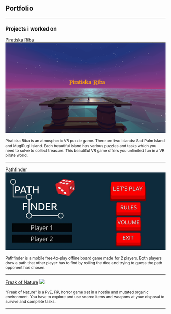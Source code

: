 ## Portfolio

---

### Projects i worked on 

[Piratiska Riba](https://krugisa.itch.io/piratiska-riba)
<img src="images/U3roC2.png"/>

<p style="font-size:12px"> Piratiska Riba is an atmospheric VR puzzle game. There are two Islands: Sad Palm Island and MugiPugi Island. Each beautiful Island has various puzzles and tasks which you need to solve to collect treasure. This beautiful VR game offers you unlimited fun in a VR pirate world.</p>

---
[Pathfinder](http://example.com/)
<img src="images/unnamed.webp"/>

<p style="font-size:12px"> Pathfinder is a mobile free-to-play offline board game made for 2 players. Both players draw a path that other player has to find by rolling the dice and trying to guess the path opponent has chosen.</p>

---
[Freak of Nature](https://blenity.itch.io/freak-of-nature)
<img src="images/freakofnature.jpg"/>

<p style="font-size:12px"> "Freak of Nature" is a PvE, FP, horror game set in a hostile and mutated organic environment. You have to explore and use scarce items and weapons at your disposal to survive and complete tasks.</p>

---


